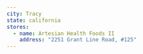 ```yaml
---
city: Tracy
state: california
stores:
  - name: Artesian Health Foods II
    address: "2251 Grant Line Road, #125"
---
```

